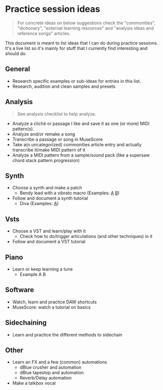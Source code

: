 # Practice session ideas
> For concrete ideas on below suggestions check the "commonities", "dictionary", "external learning resources" and "analysis ideas and reference songs" articles.

This document is meant to list ideas that I can do during practice sessions. It's a live list so it's mainly for stuff that I currently find interesting and should do.

## General
- Research specific examples or sub-ideas for entries in this list.
- Research, audition and clean samples and presets

## Analysis
> See analysis checklist to help analyze.

- Analyze a cliché or passage I like and save it as one (or more) MIDI pattern(s).
- Analyze and/or remake a song
- Transcribe a passage or song in MuseScore
- Take a(n uncategorized) commonities article entry and actually transcribe it/make MIDI pattern of it
- Analyze a MIDI pattern from a sample/sound pack (like a supersaw chord stack pattern progression)
 
## Synth
- Choose a synth and make a patch
  - Bendy lead with a vibrato macro (Examples: [A](#) [B](#))
- Follow and document a synth tutorial
  - Diva (Examples: [A](https://www.youtube.com/watch?v=2f0gBVX2zS4))

## Vsts
- Choose a VST and learn/play with it
  - Check how to do/trigger articulations (and other techniques) in it
- Follow and document a VST tutorial

## Piano
- Learn or keep learning a tune
  - Example A B

## Software
- Watch, learn and practice DAW shortcuts
- MuseScore: watch a tutorial on basics

## Sidechaining
- Learn and practice the different methods to sidechain

## Other
- Learn an FX and a few (common) automations
  - dBlue crusher and automation
  - dBlue tapestop and automation
  - Reverb/Delay automation
- Make a talkbox vocal

